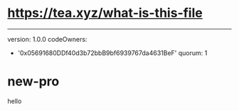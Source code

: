 # https://tea.xyz/what-is-this-file
---
version: 1.0.0
codeOwners:
  - '0x05691680DDf40d3b72bbB9bf6939767da4631BeF'
quorum: 1
# new-pro
hello
